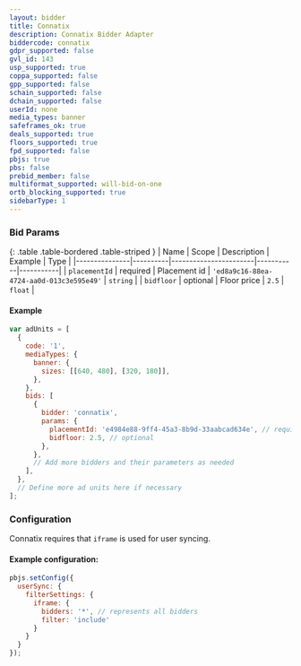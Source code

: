 ```yaml
---
layout: bidder
title: Connatix
description: Connatix Bidder Adapter
biddercode: connatix
gdpr_supported: false
gvl_id: 143
usp_supported: true
coppa_supported: false
gpp_supported: false
schain_supported: false
dchain_supported: false
userId: none
media_types: banner
safeframes_ok: true
deals_supported: true
floors_supported: true
fpd_supported: false
pbjs: true
pbs: false
prebid_member: false
multiformat_supported: will-bid-on-one
ortb_blocking_supported: true
sidebarType: 1
---
```


### Bid Params

{: .table .table-bordered .table-striped }
| Name          | Scope    | Description           | Example   | Type      |
|---------------|----------|-----------------------|-----------|-----------|
| `placementId`      | required | Placement id         | `'ed8a9c16-88ea-4724-aa0d-013c3e595e49'`    | `string` |
| `bidfloor`      | optional | Floor price         | `2.5`    | `float` |

#### Example

```js
var adUnits = [
  {
    code: '1',
    mediaTypes: {
      banner: {
        sizes: [[640, 480], [320, 180]],
      },
    },
    bids: [
      {
        bidder: 'connatix',
        params: {
          placementId: 'e4984e88-9ff4-45a3-8b9d-33aabcad634e', // required
          bidfloor: 2.5, // optional
        },
      },
      // Add more bidders and their parameters as needed
    ],
  },
  // Define more ad units here if necessary
];
```

### Configuration

Connatix requires that ```iframe``` is used for user syncing.

#### Example configuration:

```js
pbjs.setConfig({
  userSync: {
    filterSettings: {
      iframe: {
        bidders: '*', // represents all bidders
        filter: 'include'
      }
    }
  }
});
```